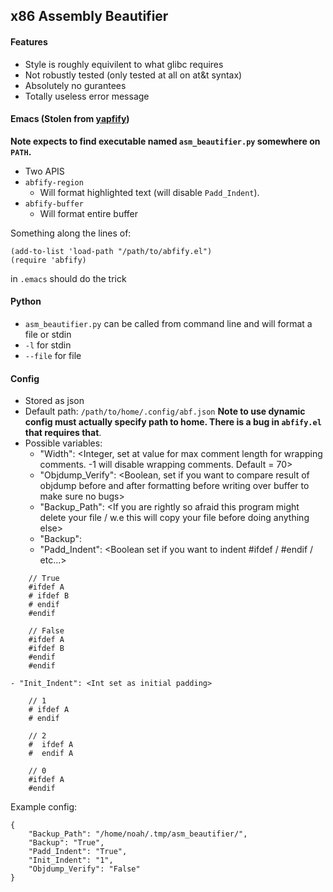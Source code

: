 ## x86 Assembly Beautifier


#### Features
- Style is roughly equivilent to what glibc requires
- Not robustly tested (only tested at all on at&t syntax)
- Absolutely no gurantees 
- Totally useless error message




#### Emacs (Stolen from [yapfify](https://github.com/JorisE/yapfify))

**Note expects to find executable named `asm_beautifier.py` somewhere on `PATH`.**

- Two APIS
- `abfify-region`
    - Will format highlighted text (will disable `Padd_Indent`).
- `abfify-buffer`
    - Will format entire buffer
    
Something along the lines of:

```
(add-to-list 'load-path "/path/to/abfify.el")
(require 'abfify)
```

in `.emacs` should do the trick

#### Python

- `asm_beautifier.py` can be called from command line and will format a file or stdin
- `-l` for stdin
- `--file` for file

#### Config

- Stored as json
- Default path: `/path/to/home/.config/abf.json` **Note to use dynamic config must actually specify path to home. There is a bug in `abfify.el` that requires that**.
- Possible variables:
    - "Width": <Integer, set at value for max comment length for wrapping comments. -1 will disable wrapping comments. Default = 70>
    - "Objdump_Verify": <Boolean, set if you want to compare result of objdump before and after formatting before writing over buffer to make sure no bugs>
    - "Backup_Path": <If you are rightly so afraid this program might delete your file / w.e this will copy your file before doing anything else>
    - "Backup": <Boolean to specify if you want to use this backup path feature>
    - "Padd_Indent": <Boolean set if you want to indent #ifdef / #endif / etc...>
```
    // True
    #ifdef A
    # ifdef B
    # endif
    #endif
    
    // False
    #ifdef A
    #ifdef B
    #endif
    #endif
```
    - "Init_Indent": <Int set as initial padding>
```
    // 1
    # ifdef A
    # endif
    
    // 2
    #  ifdef A
    #  endif A
    
    // 0
    #ifdef A
    #endif
```

Example config:
```
{
    "Backup_Path": "/home/noah/.tmp/asm_beautifier/",
    "Backup": "True",
    "Padd_Indent": "True",
    "Init_Indent": "1",
    "Objdump_Verify": "False"
}
```
